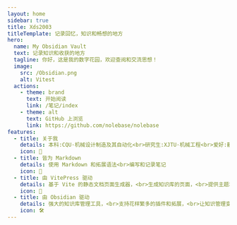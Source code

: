 ```yaml
---
layout: home
sidebar: true
title: Xds2003
titleTemplate: 记录回忆，知识和畅想的地方
hero:
  name: My Obsidian Vault
  text: 记录知识和收获的地方
  tagline: 你好，这是我的数字花园，欢迎查阅和交流思想！
  image:
    src: /Obsidian.png
    alt: Vitest
  actions:
    - theme: brand
      text: 开始阅读
      link: /笔记/index
    - theme: alt
      text: GitHub 上浏览
      link: https://github.com/nolebase/nolebase
features:
  - title: 关于我
    details: 本科:CQU·机械设计制造及其自动化<br>研究生:XJTU·机械工程<br>爱好:散步·乒乓·听歌·读书<br>邮箱:ovexds@163.com
    icon: 🌈
  - title: 皆为 Markdown
    details: 使用 Markdown 和拓展语法<br>编写和记录笔记
    icon: 📃
  - title: 由 VitePress 驱动
    details: 基于 Vite 的静态文档页面生成器，<br>生成知识库的页面，<br>提供主题和工具。
    icon: 🚀
  - title: 由 Obsidian 驱动
    details: 强大的知识库管理工具，<br>支持花样繁多的插件和拓展，<br>让知识管理变得更加简单。
    icon: 🛠️
---
```


<HomePage />

